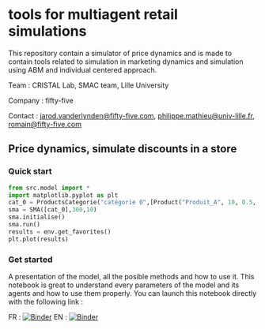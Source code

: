 # tools for multiagent retail simulations

This repository contain a simulator of price dynamics and is made to contain tools related to simulation in marketing dynamics and simulation using ABM and individual centered approach.

Team : CRISTAL Lab, SMAC team, Lille University

Company : fifty-five

Contact : jarod.vanderlynden@fifty-five.com, philippe.mathieu@univ-lille.fr, romain@fifty-five.com

## Price dynamics, simulate discounts in a store

### Quick start
	
```python
from src.model import *
import matplotlib.pyplot as plt
cat_0 = ProductsCategorie("catégorie 0",[Product("Produit_A", 10, 0.5, 1), Product("Produit_B", 12, 0.7, 1)])
sma = SMA([cat_0],300,10)
sma.initialise()
sma.run()
results = env.get_favorites()
plt.plot(results)
```
### Get started

A presentation of the model, all the posible methods and how to use it. This notebook is great to understand every parameters of the model and its agents and how to use them properly. You can launch this notebook directly with the following link :

FR : [![Binder](https://mybinder.org/badge_logo.svg)](https://mybinder.org/v2/gh/cristal-smac/retail.git/master?filepath=FR_GetStarted.ipynb) EN : [![Binder](https://mybinder.org/badge_logo.svg)](https://mybinder.org/v2/gh/cristal-smac/retail.git/master?filepath=ENG_GetStarted.ipynb)


